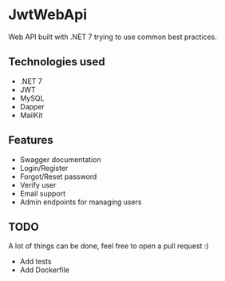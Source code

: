 # JwtWebApi
Web API built with .NET 7 trying to use common best practices.

## Technologies used

- .NET 7
- JWT
- MySQL
- Dapper
- MailKit

## Features

- Swagger documentation
- Login/Register
- Forgot/Reset password
- Verify user
- Email support
- Admin endpoints for managing users

## TODO

A lot of things can be done, feel free to open a pull request :)

- Add tests
- Add Dockerfile
